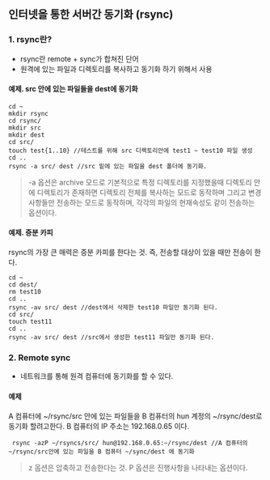 ## 인터넷을 통한 서버간 동기화 (rsync)

### 1. rsync란?
 - rsync란 remote + sync가 합쳐진 단어
 - 원격에 있는 파일과 디렉토리를 복사하고 동기화 하기 위해서 사용


#### 예제. src 안에 있는 파일들을 dest에 동기화

```
cd ~
mkdir rsync
cd rsync/
mkdir src 
mkdir dest 
cd src/
touch test{1..10} //테스트를 위해 src 디렉토리안에 test1 ~ test10 파일 생성
cd ..
rsync -a src/ dest //src 밑에 있는 파일을 dest 폴더에 동기화. 
```

> -a 옵션은 archive 모드로 기본적으로 특정 디렉토리를 지정했을때 디렉토리 안에 디렉토리가 존재하면 디렉토리 전체를 복사하는 모드로 동작하며 그리고 변경사항들만 전송하는 모드로 동작하며, 각각의 파일의 현재속성도 같이 전송하는 옵션이다.

#### 예제. 증분 카피

rsync의 가장 큰 매력은 증분 카피를 한다는 것. 즉, 전송할 대상이 있을 때만 전송이 한다.

```
cd ~
cd dest/
rm test10
cd ..
rsync -av src/ dest //dest에서 삭제한 test10 파일만 동기화 된다.
cd src/
touch test11
cd ..
rsync -av src/ dest //src에서 생성한 test11 파일만 동기화 된다.
```

### 2. Remote sync
- 네트워크를 통해 원격 컴퓨터에 동기화를 할 수 있다.

#### 예제
 A 컴퓨터에 ~/rsync/src 안에 있는 파일들을 B 컴퓨터의 hun 계정의 ~/rsync/dest로 동기화 할려고한다. B 컴퓨터의 IP 주소는 192.168.0.65 이다.

 ```
  rsync -azP ~/rsyncs/src/ hun@192.168.0.65:~/rsync/dest //A 컴퓨터의 ~/rsync/src안에 있는 파일을 B 컴퓨터 ~/sync/dest 에 동기화
 ```
  > z 옵션은 압축하고 전송한다는 것. P 옵션은 진행사항을 나타내는 옵션이다.
 